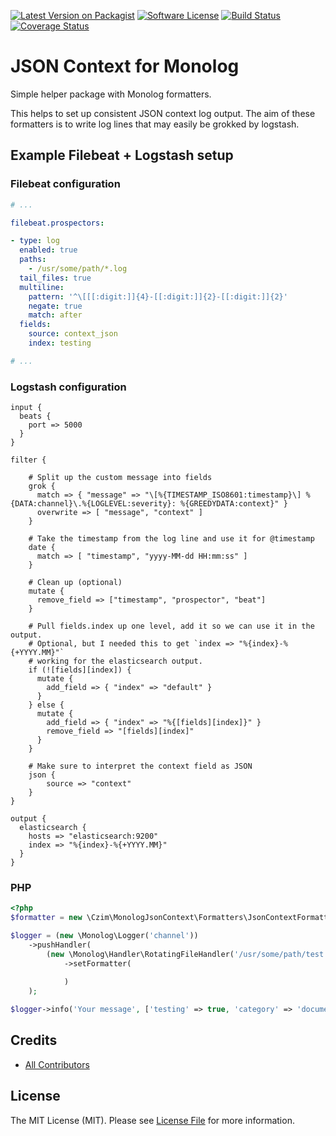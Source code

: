 
[![Latest Version on Packagist][ico-version]][link-packagist]
[![Software License][ico-license]](LICENSE.md)
[![Build Status](https://travis-ci.org/czim/monolog-json-context.svg?branch=master)](https://travis-ci.org/czim/monolog-json-context)
[![Coverage Status](https://coveralls.io/repos/github/czim/monolog-json-context/badge.svg?branch=master)](https://coveralls.io/github/czim/monolog-json-context?branch=master)


# JSON Context for Monolog

Simple helper package with Monolog formatters.

This helps to set up consistent JSON context log output. 
The aim of these formatters is to write log lines that may easily be grokked by logstash.


## Example Filebeat + Logstash setup

### Filebeat configuration

```yaml
# ...

filebeat.prospectors:

- type: log
  enabled: true
  paths:
    - /usr/some/path/*.log
  tail_files: true
  multiline:
    pattern: '^\[[[:digit:]]{4}-[[:digit:]]{2}-[[:digit:]]{2}'
    negate: true
    match: after
  fields:
    source: context_json
    index: testing

# ...
```

### Logstash configuration

```
input {
  beats {
    port => 5000
  }
}

filter {

    # Split up the custom message into fields
    grok {
      match => { "message" => "\[%{TIMESTAMP_ISO8601:timestamp}\] %{DATA:channel}\.%{LOGLEVEL:severity}: %{GREEDYDATA:context}" }
      overwrite => [ "message", "context" ]
    }
    
    # Take the timestamp from the log line and use it for @timestamp
    date {
      match => [ "timestamp", "yyyy-MM-dd HH:mm:ss" ]
    }
    
    # Clean up (optional)
    mutate {
      remove_field => ["timestamp", "prospector", "beat"]
    }
    
    # Pull fields.index up one level, add it so we can use it in the output.
    # Optional, but I needed this to get `index => "%{index}-%{+YYYY.MM}"` 
    # working for the elasticsearch output.
    if (![fields][index]) {
      mutate {
        add_field => { "index" => "default" }
      }
    } else {
      mutate {
        add_field => { "index" => "%{[fields][index]}" }
        remove_field => "[fields][index]"
      }
    }
    
    # Make sure to interpret the context field as JSON
    json {
        source => "context"
    }
}

output {
  elasticsearch {
    hosts => "elasticsearch:9200"
    index => "%{index}-%{+YYYY.MM}"
  }
}
```

### PHP

```php
<?php
$formatter = new \Czim\MonologJsonContext\Formatters\JsonContextFormatter(null, 'test-application');

$logger = (new \Monolog\Logger('channel'))
    ->pushHandler(
        (new \Monolog\Handler\RotatingFileHandler('/usr/some/path/test.log', 7))
            ->setFormatter(
                
            )
    );

$logger->info('Your message', ['testing' => true, 'category' => 'documentation.test']);
```


## Credits

- [All Contributors][link-contributors]

## License

The MIT License (MIT). Please see [License File](LICENSE.md) for more information.

[ico-version]: https://img.shields.io/packagist/v/czim/monolog-json-context.svg?style=flat-square
[ico-license]: https://img.shields.io/badge/license-MIT-brightgreen.svg?style=flat-square
[ico-downloads]: https://img.shields.io/packagist/dt/czim/monolog-json-context.svg?style=flat-square

[link-packagist]: https://packagist.org/packages/czim/monolog-json-context
[link-downloads]: https://packagist.org/packages/czim/monolog-json-context
[link-author]: https://github.com/czim
[link-contributors]: ../../contributors
